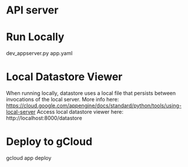 # API server

# Run Locally
dev_appserver.py app.yaml

# Local Datastore Viewer
When running locally, datastore uses a local file that persists between invocations of the local server. More info here: https://cloud.google.com/appengine/docs/standard/python/tools/using-local-server
Access local datastore viewer here:
http://localhost:8000/datastore

# Deploy to gCloud
gcloud app deploy
